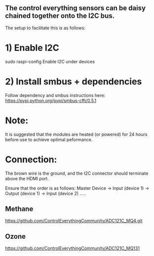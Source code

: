 ## The control everything sensors can be daisy chained together onto the I2C bus.

The setup to facilitate this is as follows:

# 1) Enable I2C

sudo raspi-config
Enable I2C under devices

# 2) Install smbus + dependencies

Follow dependency and smbus instructions here:
https://pypi.python.org/pypi/smbus-cffi/0.5.1

# Note:

It is suggested that the modules are heated (or powered) for 24 hours before use to achieve optimal peformance.

# Connection:

The brown wire is the ground, and the I2C connector should terminate above the HDMI port.

Ensure that the order is as follows:
Master Device -> Input (device 1) -> Output (device 1) -> Input (device 2) .....

## Methane

https://github.com/ControlEverythingCommunity/ADC121C_MQ4.git

## Ozone

https://github.com/ControlEverythingCommunity/ADC121C_MQ131
